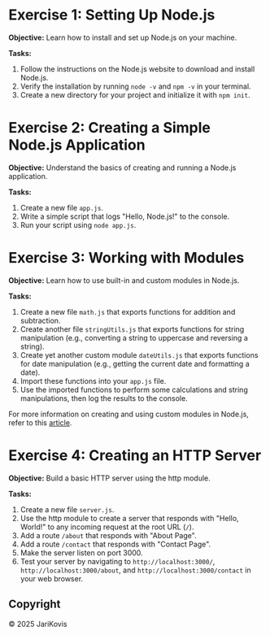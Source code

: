 
# Exercise 1: Setting Up Node.js
**Objective:** Learn how to install and set up Node.js on your machine.

**Tasks:**
1. Follow the instructions on the Node.js website to download and install Node.js.
2. Verify the installation by running `node -v` and `npm -v` in your terminal.
3. Create a new directory for your project and initialize it with `npm init`.

# Exercise 2: Creating a Simple Node.js Application
**Objective:** Understand the basics of creating and running a Node.js application.

**Tasks:**
1. Create a new file `app.js`.
2. Write a simple script that logs "Hello, Node.js!" to the console.
3. Run your script using `node app.js`.

# Exercise 3: Working with Modules
**Objective:** Learn how to use built-in and custom modules in Node.js.

**Tasks:**
1. Create a new file `math.js` that exports functions for addition and subtraction.
2. Create another file `stringUtils.js` that exports functions for string manipulation (e.g., converting a string to uppercase and reversing a string).
3. Create yet another custom module `dateUtils.js` that exports functions for date manipulation (e.g., getting the current date and formatting a date).
4. Import these functions into your `app.js` file.
5. Use the imported functions to perform some calculations and string manipulations, then log the results to the console.

For more information on creating and using custom modules in Node.js, refer to this [article](https://www.studytrigger.com/article/node-js-custom-modules-how-to-create-export-and-utilize-them/).

# Exercise 4: Creating an HTTP Server
**Objective:** Build a basic HTTP server using the http module.

**Tasks:**
1. Create a new file `server.js`.
2. Use the http module to create a server that responds with "Hello, World!" to any incoming request at the root URL (`/`).
3. Add a route `/about` that responds with "About Page".
4. Add a route `/contact` that responds with "Contact Page".
5. Make the server listen on port 3000.
6. Test your server by navigating to `http://localhost:3000/`, `http://localhost:3000/about`, and `http://localhost:3000/contact` in your web browser.

## Copyright

© 2025 JariKovis